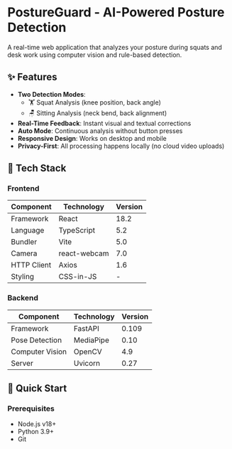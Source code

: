 # PostureGuard - AI-Powered Posture Detection



A real-time web application that analyzes your posture during squats and desk work using computer vision and rule-based detection.

## ✨ Features

- **Two Detection Modes**:
  - 🏋️ Squat Analysis (knee position, back angle)
  - 🪑 Sitting Analysis (neck bend, back alignment)
- **Real-Time Feedback**: Instant visual and textual corrections
- **Auto Mode**: Continuous analysis without button presses
- **Responsive Design**: Works on desktop and mobile
- **Privacy-First**: All processing happens locally (no cloud video uploads)

## 🧰 Tech Stack

### Frontend
| Component | Technology | Version |
|-----------|------------|---------|
| Framework | React | 18.2 |
| Language | TypeScript | 5.2 |
| Bundler | Vite | 5.0 |
| Camera | react-webcam | 7.0 |
| HTTP Client | Axios | 1.6 |
| Styling | CSS-in-JS | - |

### Backend
| Component | Technology | Version |
|-----------|------------|---------|
| Framework | FastAPI | 0.109 |
| Pose Detection | MediaPipe | 0.10 |
| Computer Vision | OpenCV | 4.9 |
| Server | Uvicorn | 0.27 |

## 🚀 Quick Start

### Prerequisites
- Node.js v18+
- Python 3.9+
- Git

